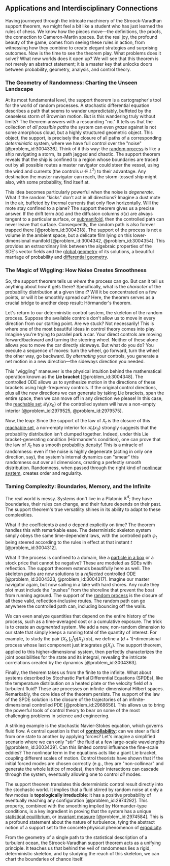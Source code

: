 ## Applications and Interdisciplinary Connections

Having journeyed through the intricate machinery of the Stroock-Varadhan support theorem, we might feel a bit like a student who has just learned the rules of chess. We know how the pieces move—the definitions, the proofs, the connection to Cameron-Martin spaces. But the real joy, the profound beauty of the game, comes from seeing these rules in action, from witnessing how they combine to create elegant strategies and surprising outcomes. Now is the time to see the theorem play. What problems does it solve? What new worlds does it open up? We will see that this theorem is not merely an abstract statement; it is a master key that unlocks doors between probability, geometry, analysis, and control theory.

### The Geometry of Randomness: Charting the Unseen Landscape

At its most fundamental level, the support theorem is a cartographer's tool for the world of random processes. A stochastic differential equation describes a path that seems to wander unpredictably, buffeted by the ceaseless storm of Brownian motion. But is this wandering truly without limits? The theorem answers with a resounding "no." It tells us that the collection of *all possible paths* the system can even *graze* against is not some amorphous cloud, but a highly structured geometric object. This object, the support, is precisely the closure of all paths of a corresponding *deterministic* system, where we have full control over the "noise" [@problem_id:3004336]. Think of it this way: the [random process](@article_id:269111) is like a ship navigating a storm, its path jagged and chaotic. The support theorem reveals that the ship is confined to a region whose boundaries are traced out by all possible routes a master navigator could steer the vessel, using the wind and currents (the controls $u \in L^2$) to their advantage. Any destination the master navigator can reach, the storm-tossed ship might also, with some probability, find itself at.

This idea becomes particularly powerful when the noise is *degenerate*. What if the random "kicks" don't act in all directions? Imagine a dust mote in the air, buffeted by thermal currents that only flow horizontally. Will the mote stay confined to a plane? The support theorem gives us a precise answer. If the drift term $b(x)$ and the diffusion columns $\sigma(x)$ are always tangent to a particular surface, or [submanifold](@article_id:261894), then the controlled path can never leave that surface. Consequently, the random path is also forever trapped there [@problem_id:3004318]. The support of the process is not a volume in the ambient space, but a delicate film lying on this lower-dimensional manifold [@problem_id:3004342, @problem_id:3004354]. This provides an extraordinary link between the algebraic properties of the SDE's vector fields and the [global geometry](@article_id:197012) of its solutions, a beautiful marriage of probability and [differential geometry](@article_id:145324).

### The Magic of Wiggling: How Noise Creates Smoothness

So, the support theorem tells us *where* the process can go. But can it tell us anything about *how* it gets there? Specifically, what is the *character* of the probability distribution at a given time $t$? Will it be concentrated on a few points, or will it be smoothly spread out? Here, the theorem serves as a crucial bridge to another deep result: Hörmander's theorem.

Let's return to our deterministic control system, the skeleton of the random process. Suppose the available controls don't allow us to move in every direction from our starting point. Are we stuck? Not necessarily! This is where one of the most beautiful ideas in control theory comes into play. Imagine you're trying to parallel park a car. Your direct controls are moving forward/backward and turning the steering wheel. Neither of these alone allows you to move the car directly sideways. But what do you do? You execute a sequence of moves: turn the wheel, go forward, turn the wheel the other way, go backward. By *alternating* your controls, you generate a net motion in a new direction—the sideways direction you needed.

This "wiggling" maneuver is the physical intuition behind the mathematical operation known as the **Lie bracket** [@problem_id:3004348]. The controlled ODE allows us to synthesize motion in the directions of these brackets using high-frequency controls. If the original control directions, plus all the new directions we can generate by taking Lie brackets, span the entire space, then we can move off in any direction we please! In this case, the [reachable set](@article_id:275697) $\mathcal{R}_t(x_0)$ of the controlled system will have a non-empty interior [@problem_id:2979525, @problem_id:2979575].

Now, the leap: Since the support of the law of $X_t$ is the closure of this [reachable set](@article_id:275697), a non-empty interior for $\mathcal{R}_t(x_0)$ strongly suggests that the probability distribution isn't clumped together. Indeed, under this Lie bracket-generating condition (Hörmander's condition), one can prove that the law of $X_t$ has a smooth [probability density](@article_id:143372)! This is a miracle of randomness: even if the noise is highly degenerate (acting in only one direction, say), the system's internal dynamics can "smear" this randomness out over all dimensions, creating a perfectly smooth distribution. Randomness, when passed through the right kind of [nonlinear system](@article_id:162210), creates order and regularity.

### Taming Complexity: Boundaries, Memory, and the Infinite

The real world is messy. Systems don't live in a Platonic $\mathbb{R}^d$; they have boundaries, their rules can change, and their future depends on their past. The support theorem's true versatility shines in its ability to adapt to these complexities.

What if the coefficients $b$ and $\sigma$ depend explicitly on time? The theorem handles this with remarkable ease. The deterministic skeleton system simply obeys the same time-dependent laws, with the controlled path $\varphi_t$ being steered according to the rules in effect at that instant $t$ [@problem_id:3004312].

What if the process is confined to a domain, like a [particle in a box](@article_id:140446) or a stock price that cannot be negative? These are modeled as SDEs with reflection. The support theorem extends beautifully here as well. The skeleton paths are now solutions to a *reflected* controlled ODE [@problem_id:3004323, @problem_id:3004317]. Imagine our master navigator again, but now sailing in a lake with hard shores. Any route they plot must include the "pushes" from the shoreline that prevent the boat from running aground. The support of the [random process](@article_id:269111) is the closure of all these valid, reflection-inclusive routes. The random path can go anywhere the controlled path can, including bouncing off the walls.

We can even analyze quantities that depend on the entire history of the process, such as a time-averaged cost or a cumulative exposure. The trick is to create an *augmented* system. We add a new, non-random dimension to our state that simply keeps a running total of the quantity of interest. For example, to study the pair $(X_t, \int_0^t g(X_s) \, ds)$, we define a $(d+1)$-dimensional process whose last component just integrates $g(X_s)$. The support theorem, applied to this higher-dimensional system, then perfectly characterizes the joint possibilities for the state and its integral, revealing the intricate correlations created by the dynamics [@problem_id:3004363].

Finally, the theorem takes us from the finite to the infinite. What about systems described by Stochastic Partial Differential Equations (SPDEs), like the temperature distribution on a heated plate or the velocity field of a turbulent fluid? These are processes on infinite-dimensional Hilbert spaces. Remarkably, the core idea of the theorem persists. The support of the law of the SPDE solution is the closure of the trajectories of an infinite-dimensional controlled PDE [@problem_id:2968656]. This allows us to bring the powerful tools of control theory to bear on some of the most challenging problems in science and engineering.

A striking example is the stochastic Navier-Stokes equation, which governs fluid flow. A central question is that of **[controllability](@article_id:147908)**: can we steer a fluid from one state to another by applying forces? Let's imagine a simplified scenario where we can only "stir" the fluid at a few large-scale wavelengths [@problem_id:3003439]. Can this limited control influence the fine-scale eddies? The nonlinear term in the equations acts like a giant Lie bracket, coupling different scales of motion. Control theorists have shown that if the initial forced modes are chosen correctly (e.g., they are "non-collinear" and generate the whole lattice of modes), then their interactions can cascade through the system, eventually allowing one to control *all* modes.

The support theorem translates this deterministic control result directly into the stochastic world. It implies that a fluid stirred by random noise at only a few modes is **topologically irreducible**: it has a positive probability of eventually reaching any configuration [@problem_id:2974292]. This property, combined with the smoothing implied by Hörmander-type conditions, is a key ingredient in proving that the system has a unique [statistical equilibrium](@article_id:186083), or [invariant measure](@article_id:157876) [@problem_id:2974584]. This is a profound statement about the nature of turbulence, tying the abstract notion of a support set to the concrete physical phenomenon of [ergodicity](@article_id:145967).

From the geometry of a single path to the statistical description of a turbulent ocean, the Stroock-Varadhan support theorem acts as a unifying principle. It teaches us that behind the veil of randomness lies a rigid, deterministic skeleton, and by studying the reach of this skeleton, we can chart the boundaries of chance itself.